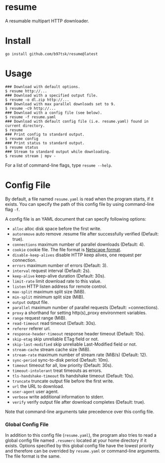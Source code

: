 # resume

A resumable multipart HTTP downloader.

# Install

```
go install github.com/b97tsk/resume@latest
```

# Usage

```console
### Download with default options.
$ resume http://...
### Download with a specified output file.
$ resume -o dl.zip http://...
### Download with max parallel downloads set to 9.
$ resume -c9 http://...
### Download with a config file (see below).
$ resume -f resume.yaml
### Download with default config file (i.e. resume.yaml) found in current directory.
$ resume
### Print config to standard output.
$ resume config
### Print status to standard output.
$ resume status
### Stream to standard output while downloading.
$ resume stream | mpv -
```

For a list of command-line flags, type `resume --help`.

# Config File

By default, a file named `resume.yaml` is read when the program starts, if it exists.
You can specify the path of this config file by using command-line flag `-f`.

A config file is an YAML document that can specify following options:

- `alloc` alloc disk space before the first write.
- `autoremove` auto remove .resume file after successfully verified (Default: true).
- `connections` maximum number of parallel downloads (Default: 4).
- `cookie` cookie file. The file format is [Netscape format](https://unix.stackexchange.com/a/210282).
- `disable-keep-alives` disable HTTP keep alives, one request per connection.
- `errors` maximum number of errors (Default: 3).
- `interval` request interval (Default: 2s).
- `keep-alive` keep-alive duration (Default: 30s).
- `limit-rate` limit download rate to this value.
- `listen` HTTP listen address for remote control.
- `max-split` maximum split size (MiB).
- `min-split` minimum split size (MiB).
- `output` output file.
- `parallel` maximum number of parallel requests (Default: =connections).
- `proxy` a shorthand for setting http(s)\_proxy environment variables.
- `range` request range (MiB).
- `read-timeout` read timeout (Default: 30s).
- `referer` referer url.
- `response-header-timeout` response header timeout (Default: 10s).
- `skip-etag` skip unreliable ETag field or not.
- `skip-last-modified` skip unreliable Last-Modified field or not.
- `stream-cache` stream cache size (MiB).
- `stream-rate` maximum number of stream rate (MiB/s) (Default: 12).
- `sync-period` sync-to-disk period (Default: 10m).
- `timeout` timeout for all, low priority (Default: 30s).
- `timeout-intolerant` treat timeouts as errors.
- `tls-handshake-timeout` tls handshake timeout (Default: 10s).
- `truncate` truncate output file before the first write.
- `url` the URL to download.
- `user-agent` user agent.
- `verbose` write additional information to stderr.
- `verify` verify output file after download completes (Default: true).

Note that command-line arguments take precedence over this config file.

### Global Config File

In addition to this config file (`resume.yaml`), the program also tries to read
a global config file named `.resumerc` located at your home directory if it exists.
Options specified by this global config file have the lowest priority and therefore
can be overrided by `resume.yaml` or command-line arguments. The file format is the same.
